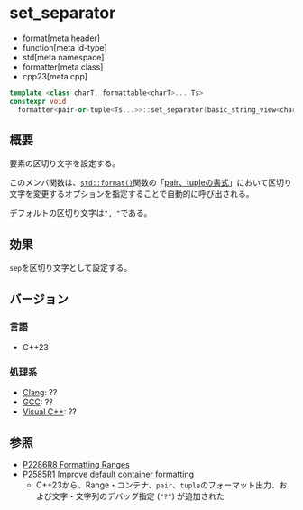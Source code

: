 # set_separator
* format[meta header]
* function[meta id-type]
* std[meta namespace]
* formatter[meta class]
* cpp23[meta cpp]

```cpp
template <class charT, formattable<charT>... Ts>
constexpr void
  formatter<pair-or-tuple<Ts...>>::set_separator(basic_string_view<charT> sep); // (1)
```

## 概要
要素の区切り文字を設定する。

このメンバ関数は、[`std::format()`](/reference/format/format.md)関数の「[pair、tupleの書式](/reference/format/format.md#tuple-format-options)」において区切り文字を変更するオプションを指定することで自動的に呼び出される。

デフォルトの区切り文字は`", "`である。


## 効果
`sep`を区切り文字として設定する。


## バージョン
### 言語
- C++23

### 処理系
- [Clang](/implementation.md#clang): ??
- [GCC](/implementation.md#gcc): ??
- [Visual C++](/implementation.md#visual_cpp): ??


## 参照
- [P2286R8 Formatting Ranges](https://www.open-std.org/jtc1/sc22/wg21/docs/papers/2022/p2286r8.html)
- [P2585R1 Improve default container formatting](https://www.open-std.org/jtc1/sc22/wg21/docs/papers/2022/p2585r1.html)
    - C++23から、Range・コンテナ、`pair`、`tuple`のフォーマット出力、および文字・文字列のデバッグ指定 (`"?"`) が追加された
